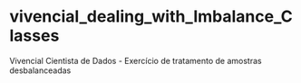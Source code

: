 # vivencial_dealing_with_Imbalance_Classes
Vivencial Cientista de Dados - Exercício de tratamento de amostras desbalanceadas
